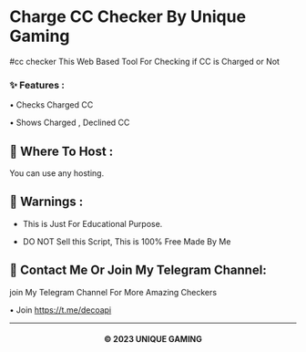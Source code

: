 # Charge CC Checker By Unique Gaming
#cc checker
This Web Based Tool For Checking if CC is Charged or Not

### ✨ Features :

• Checks Charged CC

• Shows Charged , Declined CC

## 💽 Where To Host :

You can use any hosting.

## 🚸 Warnings :

- This is Just For Educational Purpose.

- DO NOT Sell this Script, This is 100% Free Made By Me

## 🤗 Contact Me Or Join My Telegram Channel:

join My Telegram Channel For More Amazing Checkers 

• Join https://t.me/decoapi

---

<h4 align='center'>© 2023 UNIQUE GAMING</h4>

<!-- DO NOT REMOVE THIS CREDIT 🤬 🤬 -->
